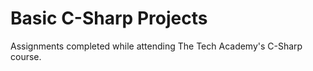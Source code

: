 # Basic C-Sharp Projects

Assignments completed while attending The Tech Academy's C-Sharp course. 
